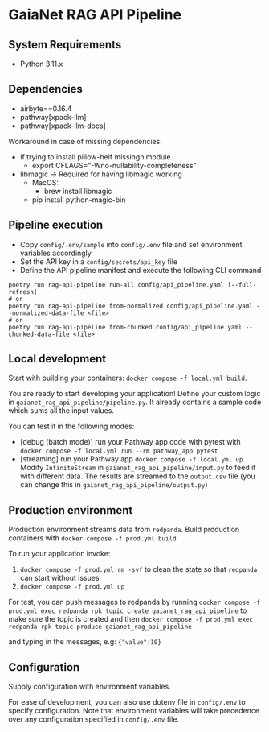 # GaiaNet RAG API Pipeline

## System Requirements

- Python 3.11.x

## Dependencies

- airbyte==0.16.4
- pathway[xpack-llm]
- pathway[xpack-llm-docs]

Workaround in case of missing dependencies:

- if trying to install pillow-heif missingn module
    - export CFLAGS="-Wno-nullability-completeness"
- libmagic -> Required for having libmagic working
    - MacOS:
        - brew install libmagic
    - pip install python-magic-bin

## Pipeline execution

- Copy `config/.env/sample` into `config/.env` file and set environment variables accordingly
- Set the API key in a `config/secrets/api_key` file
- Define the API pipeline manifest and execute the following CLI command

```
poetry run rag-api-pipeline run-all config/api_pipeline.yaml [--full-refresh]
# or
poetry run rag-api-pipeline from-normalized config/api_pipeline.yaml --normalized-data-file <file>
# or
poetry run rag-api-pipeline from-chunked config/api_pipeline.yaml --chunked-data-file <file>
```

## Local development

Start with building your containers: `docker compose -f local.yml build`.

You are ready to start developing your application!
Define your custom logic in `gaianet_rag_api_pipeline/pipeline.py`. It already contains a sample code which sums all the input values.

You can test it in the following modes:

- [debug (batch mode)] run your Pathway app code with pytest with `docker compose -f local.yml run --rm pathway_app pytest`
- [streaming] run your Pathway app `docker compose -f local.yml up`. Modify `InfiniteStream` in `gaianet_rag_api_pipeline/input.py` to feed it with different data. The results are streamed to the `output.csv` file (you can change this in `gaianet_rag_api_pipeline/output.py`)

## Production environment

Production environment streams data from `redpanda`.
Build production containers with `docker compose -f prod.yml build`

To run your application invoke:
1. `docker compose -f prod.yml rm -svf` to clean the state so that `redpanda` can start without issues
2. `docker compose -f prod.yml up`

For test, you can push messages to redpanda by running
`docker compose -f prod.yml exec redpanda rpk topic create gaianet_rag_api_pipeline` to make sure the topic is created
and then `docker compose -f prod.yml exec redpanda rpk topic produce gaianet_rag_api_pipeline`

and typing in the messages, e.g:
`{"value":10}`


## Configuration

Supply configuration with environment variables.

For ease of development, you can also use dotenv file in `config/.env` to specify configuration.
Note that environment variables will take precedence over any configuration specified in `config/.env` file.
